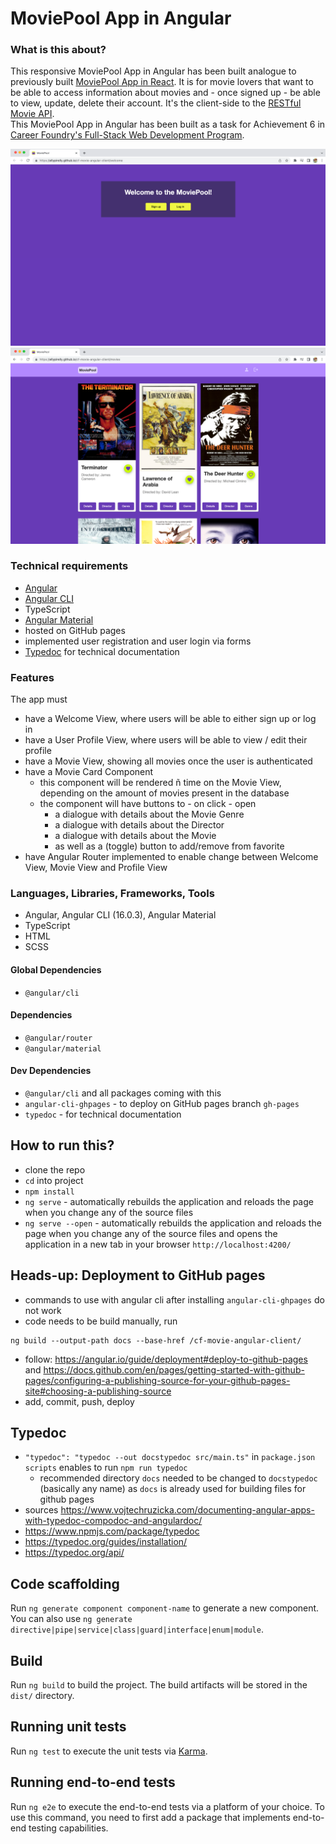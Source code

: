 # MoviePool App in Angular

### What is this about?
This responsive MoviePool App in Angular has been built analogue to previously built [MoviePool App in React](https://github.com/EllyPirelly/cf-movie-client). It is for movie lovers that want to be able to access information about movies and - once signed up - be able to view, update, delete their account. It's the client-side to the [RESTful Movie API](https://github.com/EllyPirelly/cf-movie-api).
<br>
This MoviePool App in Angular has been built as a task for Achievement 6 in [Career Foundry's Full-Stack Web Development Program](https://careerfoundry.com/en/courses/become-a-web-developer/).

![Screenshot of Welcome View](/src/assets/img/screenshots/client-angular-1.png)
![Screenshot of Movie View](/src/assets/img/screenshots/client-angular-2.png)

### Technical requirements
- [Angular](https://angular.io/)
- [Angular CLI](https://github.com/angular/angular-cli)
- TypeScript
- [Angular Material](https://material.angular.io/)
- hosted on GitHub pages
- implemented user registration and user login via forms
- [Typedoc](https://typedoc.org/api/) for technical documentation

### Features
The app must
- have a Welcome View, where users will be able to either sign up or log in
- have a User Profile View, where users will be able to view / edit their profile
- have a Movie View, showing all movies once the user is authenticated
- have a Movie Card Component
  - this component will be rendered ñ time on the Movie View, depending on the amount of movies present in the database
  - the component will have buttons to - on click - open
    - a dialogue with details about the Movie Genre
    - a dialogue with details about the Director
    - a dialogue with details about the Movie
    - as well as a (toggle) button to add/remove from favorite
- have Angular Router implemented to enable change between Welcome View, Movie View and Profile View

### Languages, Libraries, Frameworks, Tools
- Angular, Angular CLI (16.0.3), Angular Material
- TypeScript
- HTML
- SCSS

#### Global Dependencies
- `@angular/cli`

#### Dependencies
- `@angular/router`
- `@angular/material`

#### Dev Dependencies
- `@angular/cli` and all packages coming with this
- `angular-cli-ghpages` - to deploy on GitHub pages branch `gh-pages`
- `typedoc` - for technical documentation

## How to run this?
- clone the repo
- `cd` into project
- `npm install`
- `ng serve` - automatically rebuilds the application and reloads the page when you change any of the source files
- `ng serve --open` - automatically rebuilds the application and reloads the page when you change any of the source files and opens the application in a new tab in your browser `http://localhost:4200/`

## Heads-up: Deployment to GitHub pages
- commands to use with angular cli after installing `angular-cli-ghpages` do not work
- code needs to be build manually, run
```
ng build --output-path docs --base-href /cf-movie-angular-client/
```
- follow: https://angular.io/guide/deployment#deploy-to-github-pages and https://docs.github.com/en/pages/getting-started-with-github-pages/configuring-a-publishing-source-for-your-github-pages-site#choosing-a-publishing-source
- add, commit, push, deploy

## Typedoc
- `"typedoc": "typedoc --out docstypedoc src/main.ts"` in `package.json` `scripts` enables to run `npm run typedoc`
  - recommended directory `docs` needed to be changed to `docstypedoc` (basically any name) as `docs` is already used for building files for github pages
- sources https://www.vojtechruzicka.com/documenting-angular-apps-with-typedoc-compodoc-and-angulardoc/
- https://www.npmjs.com/package/typedoc
- https://typedoc.org/guides/installation/
- https://typedoc.org/api/

## Code scaffolding

Run `ng generate component component-name` to generate a new component. You can also use `ng generate directive|pipe|service|class|guard|interface|enum|module`.

## Build

Run `ng build` to build the project. The build artifacts will be stored in the `dist/` directory.

## Running unit tests

Run `ng test` to execute the unit tests via [Karma](https://karma-runner.github.io).

## Running end-to-end tests

Run `ng e2e` to execute the end-to-end tests via a platform of your choice. To use this command, you need to first add a package that implements end-to-end testing capabilities.
